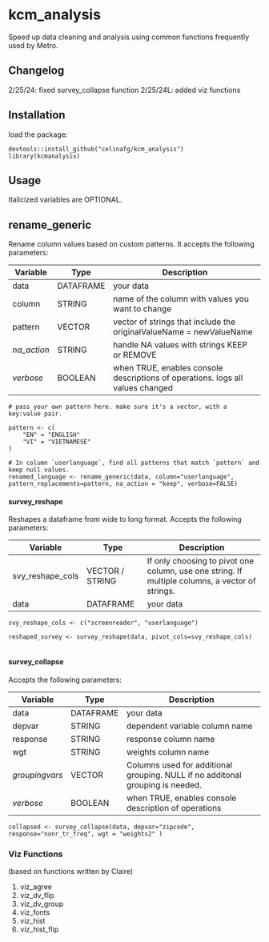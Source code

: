 # kcm_analysis

Speed up data cleaning and analysis using common functions frequently used by Metro. 

## Changelog
2/25/24: fixed survey_collapse function 
2/25/24L: added viz functions 

## Installation 
load the package: 

```
devtools::install_github("celinafg/kcm_analysis")
library(kcmanalysis)
```
## Usage 
Italicized variables are OPTIONAL. 

## rename_generic 
Rename column values based on custom patterns. It accepts the following parameters: 

| Variable      | Type        | Description|
| ----------- | ----------- | -----------|
| data      | DATAFRAME       |your data |
|column |STRING |name of the column with values you want to change |
|pattern |VECTOR| vector of strings that include the originalValueName = newValueName|
| *na_action* | STRING | handle NA values with strings KEEP or REMOVE 
| *verbose* | BOOLEAN | when TRUE, enables console descriptions of operations. logs all values changed | 

```
# pass your own pattern here. make sure it's a vector, with a key:value pair. 

pattern <- c(  
    "EN" = "ENGLISH"
    "VI" = "VIETNAMESE"
)

# In column `userlanguage`, find all patterns that match `pattern` and keep null values. 
renamed_language <- rename_generic(data, column="userlanguage", pattern_replacements=pattern, na_action = "keep", verbose=FALSE)

```

#### survey_reshape 
Reshapes a dataframe from wide to long format. Accepts the following parameters: 

| Variable      | Type        | Description|
| ----------- | ----------- | -----------|
| svy_reshape_cols| VECTOR / STRING |  If only choosing to pivot one column, use one string. If multiple columns, a vector of strings. |
| data | DATAFRAME| your data| 


```
svy_reshape_cols <- c("screenreader", "userlanguage")

reshaped_survey <- survey_reshape(data, pivot_cols=svy_reshape_cols)


``` 

#### survey_collapse
Accepts the following parameters: 

| Variable      | Type        | Description|
| ----------- | ----------- | -----------|
| data | DATAFRAME| your data |
| depvar | STRING | dependent variable column name |
| response | STRING | response column name | 
|wgt | STRING | weights column name |
| *groupingvars* | VECTOR | Columns used for additional grouping. NULL if no additonal grouping is needed. |
| *verbose* | BOOLEAN | when TRUE, enables console description of operations | 


```
collapsed <- survey_collapse(data, depvar="zipcode", response="nonr_tr_freq", wgt = "weights2" )

```

### Viz Functions 
(based on functions written by Claire)
1. viz_agree
2. viz_dv_flip
3. viz_dv_group
4. viz_fonts
5. viz_hist
6. viz_hist_flip

